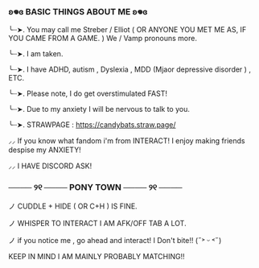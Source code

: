 ### ʚ𖦹ɞ BASIC THINGS ABOUT ME ʚ𖦹ɞ

╰┈➤. You may call me Streber / Elliot ( OR ANYONE YOU MET ME AS, IF YOU CAME FROM A GAME. )
We / Vamp pronouns more.

╰┈➤. I am taken. 

╰┈➤. I have ADHD, autism , Dyslexia , MDD (Mjaor depressive disorder ) , ETC.

╰┈➤. Please note, I do get overstimulated FAST! 

╰┈➤. Due to my anxiety I will be nervous to talk to you.

╰┈➤. STRAWPAGE : https://candybats.straw.page/

⸝⸝ If you know what fandom i'm from INTERACT! I enjoy making friends despise my ANXIETY! 

⸝⸝ I HAVE DISCORD ASK!

### ──── ୨୧ ──── PONY TOWN ──── ୨୧ ──── 

ノ CUDDLE + HIDE ( OR C+H ) IS FINE.

ノ WHISPER TO INTERACT I AM AFK/OFF TAB A LOT.

ノ if you notice me , go ahead and interact! I Don't bite!! (˶˃ ᵕ ˂˶)

KEEP IN MIND I AM MAINLY PROBABLY MATCHING!!
